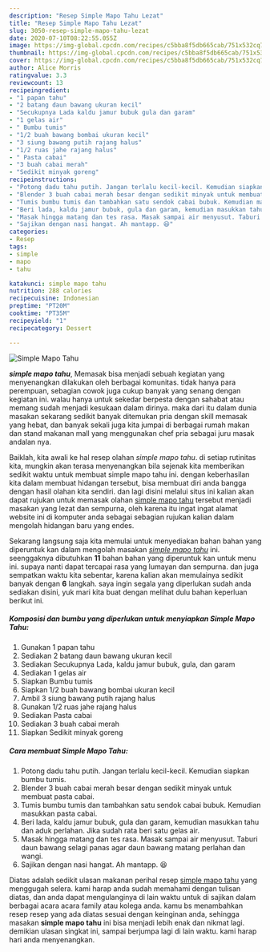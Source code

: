 ```yaml
---
description: "Resep Simple Mapo Tahu Lezat"
title: "Resep Simple Mapo Tahu Lezat"
slug: 3050-resep-simple-mapo-tahu-lezat
date: 2020-07-10T08:22:55.055Z
image: https://img-global.cpcdn.com/recipes/c5bba8f5db665cab/751x532cq70/simple-mapo-tahu-foto-resep-utama.jpg
thumbnail: https://img-global.cpcdn.com/recipes/c5bba8f5db665cab/751x532cq70/simple-mapo-tahu-foto-resep-utama.jpg
cover: https://img-global.cpcdn.com/recipes/c5bba8f5db665cab/751x532cq70/simple-mapo-tahu-foto-resep-utama.jpg
author: Alice Morris
ratingvalue: 3.3
reviewcount: 13
recipeingredient:
- "1 papan tahu"
- "2 batang daun bawang ukuran kecil"
- "Secukupnya Lada kaldu jamur bubuk gula dan garam"
- "1 gelas air"
- " Bumbu tumis"
- "1/2 buah bawang bombai ukuran kecil"
- "3 siung bawang putih rajang halus"
- "1/2 ruas jahe rajang halus"
- " Pasta cabai"
- "3 buah cabai merah"
- "Sedikit minyak goreng"
recipeinstructions:
- "Potong dadu tahu putih. Jangan terlalu kecil-kecil. Kemudian siapkan bumbu tumis."
- "Blender 3 buah cabai merah besar dengan sedikit minyak untuk membuat pasta cabai."
- "Tumis bumbu tumis dan tambahkan satu sendok cabai bubuk. Kemudian masukkan pasta cabai."
- "Beri lada, kaldu jamur bubuk, gula dan garam, kemudian masukkan tahu dan aduk perlahan. Jika sudah rata beri satu gelas air."
- "Masak hingga matang dan tes rasa. Masak sampai air menyusut. Taburi daun bawang selagi panas agar daun bawang matang perlahan dan wangi."
- "Sajikan dengan nasi hangat. Ah mantapp. 😆"
categories:
- Resep
tags:
- simple
- mapo
- tahu

katakunci: simple mapo tahu 
nutrition: 288 calories
recipecuisine: Indonesian
preptime: "PT20M"
cooktime: "PT35M"
recipeyield: "1"
recipecategory: Dessert

---
```



![Simple Mapo Tahu](https://img-global.cpcdn.com/recipes/c5bba8f5db665cab/751x532cq70/simple-mapo-tahu-foto-resep-utama.jpg)

<b><i>simple mapo tahu</i></b>, Memasak bisa menjadi sebuah kegiatan yang menyenangkan dilakukan oleh berbagai komunitas. tidak hanya para perempuan, sebagian cowok juga cukup banyak yang senang dengan kegiatan ini. walau hanya untuk sekedar berpesta dengan sahabat atau memang sudah menjadi kesukaan dalam dirinya. maka dari itu dalam dunia masakan sekarang sedikit banyak ditemukan pria dengan skill memasak yang hebat, dan banyak sekali juga kita jumpai di berbagai rumah makan dan stand makanan mall yang menggunakan chef pria sebagai juru masak andalan nya.



Baiklah, kita awali ke hal resep olahan <i>simple mapo tahu</i>. di setiap rutinitas kita, mungkin akan terasa menyenangkan bila sejenak kita memberikan sedikit waktu untuk membuat simple mapo tahu ini. dengan keberhasilan kita dalam membuat hidangan tersebut, bisa membuat diri anda bangga dengan hasil olahan kita sendiri. dan lagi disini melalui situs ini kalian akan dapat rujukan untuk memasak olahan <u>simple mapo tahu</u> tersebut menjadi masakan yang lezat dan sempurna, oleh karena itu ingat ingat alamat website ini di komputer anda sebagai sebagian rujukan kalian dalam mengolah hidangan baru yang endes.


Sekarang langsung saja kita memulai untuk menyediakan bahan bahan yang diperuntuk kan dalam mengolah masakan <u><i>simple mapo tahu</i></u> ini. seenggaknya dibutuhkan <b>11</b> bahan bahan yang diperuntuk kan untuk menu ini. supaya nanti dapat tercapai rasa yang lumayan dan sempurna. dan juga sempatkan waktu kita sebentar, karena kalian akan memulainya sedikit banyak dengan <b>6</b> langkah. saya ingin segala yang diperlukan sudah anda sediakan disini, yuk mari kita buat dengan melihat dulu bahan keperluan berikut ini.

<!--inarticleads1-->

##### Komposisi dan bumbu yang diperlukan untuk menyiapkan Simple Mapo Tahu:

1. Gunakan 1 papan tahu
1. Sediakan 2 batang daun bawang ukuran kecil
1. Sediakan Secukupnya Lada, kaldu jamur bubuk, gula, dan garam
1. Sediakan 1 gelas air
1. Siapkan  Bumbu tumis
1. Siapkan 1/2 buah bawang bombai ukuran kecil
1. Ambil 3 siung bawang putih rajang halus
1. Gunakan 1/2 ruas jahe rajang halus
1. Sediakan  Pasta cabai
1. Sediakan 3 buah cabai merah
1. Siapkan Sedikit minyak goreng




<!--inarticleads2-->

##### Cara membuat Simple Mapo Tahu:

1. Potong dadu tahu putih. Jangan terlalu kecil-kecil. Kemudian siapkan bumbu tumis.
1. Blender 3 buah cabai merah besar dengan sedikit minyak untuk membuat pasta cabai.
1. Tumis bumbu tumis dan tambahkan satu sendok cabai bubuk. Kemudian masukkan pasta cabai.
1. Beri lada, kaldu jamur bubuk, gula dan garam, kemudian masukkan tahu dan aduk perlahan. Jika sudah rata beri satu gelas air.
1. Masak hingga matang dan tes rasa. Masak sampai air menyusut. Taburi daun bawang selagi panas agar daun bawang matang perlahan dan wangi.
1. Sajikan dengan nasi hangat. Ah mantapp. 😆




Diatas adalah sedikit ulasan makanan perihal resep <u>simple mapo tahu</u> yang menggugah selera. kami harap anda sudah memahami dengan tulisan diatas, dan anda dapat mengulanginya di lain waktu untuk di sajikan dalam berbagai acara acara family atau kolega anda. kamu bs menambahkan resep resep yang ada diatas sesuai dengan keinginan anda, sehingga masakan <b>simple mapo tahu</b> ini bisa menjadi lebih enak dan nikmat lagi. demikian ulasan singkat ini, sampai berjumpa lagi di lain waktu. kami harap hari anda menyenangkan.
